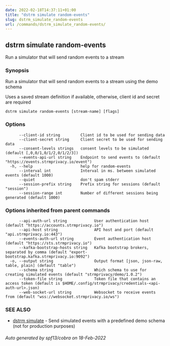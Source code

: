 ```yaml
---
date: 2022-02-18T14:37:11+01:00
title: "dstrm simulate random-events"
slug: dstrm_simulate_random-events
url: /commands/dstrm_simulate_random-events/
---
```

## dstrm simulate random-events

Run a simulator that will send random events to a stream

### Synopsis

Run a simulator that will send random events to a stream using the demo schema

Uses a saved stream definition if available, otherwise, client id and secret are required

```
dstrm simulate random-events [stream-name] [flags]
```

### Options

```
      --client-id string         Client id to be used for sending data
      --client-secret string     Client secret to be used for sending data
      --consent-levels strings   consent levels to be simulated (default [,0,0/1,0/1/2,0/1/2/3])
      --events-api-url string    Endpoint to send events to (default "https://events.strmprivacy.io/event")
  -h, --help                     help for random-events
      --interval int             Interval in ms. between simulated events (default 1000)
      --quiet                    don't spam stderr
      --session-prefix string    Prefix string for sessions (default "session")
      --session-range int        Number of different sessions being generated (default 1000)
```

### Options inherited from parent commands

```
      --api-auth-url string            User authentication host (default "https://accounts.strmprivacy.io")
      --api-host string                API host and port (default "api.strmprivacy.io:443")
      --events-auth-url string         Event authentication host (default "https://sts.strmprivacy.io")
      --kafka-bootstrap-hosts string   Kafka bootstrap brokers, separated by comma (default "export-bootstrap.kafka.strmprivacy.io:9092")
  -o, --output string                  Output format [json, json-raw, table, plain] (default "table")
      --schema string                  Which schema to use for creating simulated events (default "strmprivacy/demo/1.0.2")
      --token-file string              Token file that contains an access token (default is $HOME/.config/strmprivacy/credentials-<api-auth-url>.json)
      --web-socket-url string          Websocket to receive events from (default "wss://websocket.strmprivacy.io/ws")
```

### SEE ALSO

* [dstrm simulate](dstrm_simulate.md)	 - Send simulated events with a predefined demo schema (not for production purposes)

###### Auto generated by spf13/cobra on 18-Feb-2022
